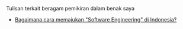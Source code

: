 Tulisan terkait beragam pemikiran dalam benak saya
- [Bagaimana cara memajukan "Software Engineering" di Indonesia?](1)